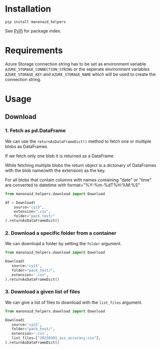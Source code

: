 
# Installation

```commandline
pip install manonaid_helpers
```

See [PyPi](https://pypi.org/project/manonaid-helpers/) for package index.

# Requirements

Azure Storage connection string has to be set as environment variable `AZURE_STORAGE_CONNECTION_STRING` or
the seperate environment variables `AZURE_STORAGE_KEY` and `AZURE_STORAGE_NAME` which will be used to create the connection string.

# Usage

## Download

### 1. Fetch as pd.DataFrame

We can use the `returnAsDataFrameDict()` method to fetch one or multiple blobs as DataFrames

If we fetch only one blob it is returned as a DataFrame

While fetching multiple blobs the return object is a dictonary of DataFrames with the blob name(with the extension) as the key.

For all blobs that contain columns with names containing "date" or "time" are converted to datetime with format="%Y-%m-%dT%H:%M:%S" 

```python
from manonaid_helpers.download import Download

df = Download(
    source="cyi5", 
    extension=".csv", 
    folder="pack_test/"
).returnAsDataFrameDict()

```

### 2. Download a specific folder from a container

We can download a folder by setting the `folder` argument.

```python
from manonaid_helpers.download import Download

Download(
   source='cyi5',
   folder="pack_test/",
   extension='.csv',
).returnAsDataFrameDict()
```

### 3. Download a given list of files

We can give a list of files to download with the `list_files` argument.

```python
from manonaid_helpers.download import Download

Download(
   source='cyi5',
   folder="pack_test/",
   extension='.csv',
   list_files=["20230301_ais_accuracy.csv"],
).returnAsDataFrameDict()
```
